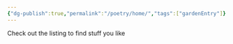 ```yaml
---
{"dg-publish":true,"permalink":"/poetry/home/","tags":["gardenEntry"]}
---
```



Check out the listing to find stuff you like